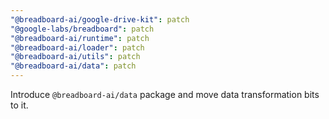 ```yaml
---
"@breadboard-ai/google-drive-kit": patch
"@google-labs/breadboard": patch
"@breadboard-ai/runtime": patch
"@breadboard-ai/loader": patch
"@breadboard-ai/utils": patch
"@breadboard-ai/data": patch
---
```


Introduce `@breadboard-ai/data` package and move data transformation bits to it.
